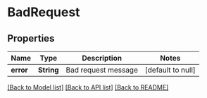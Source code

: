 # BadRequest

## Properties
Name | Type | Description | Notes
------------ | ------------- | ------------- | -------------
**error** | **String** | Bad request message | [default to null]

[[Back to Model list]](../README.md#documentation-for-models) [[Back to API list]](../README.md#documentation-for-api-endpoints) [[Back to README]](../README.md)



